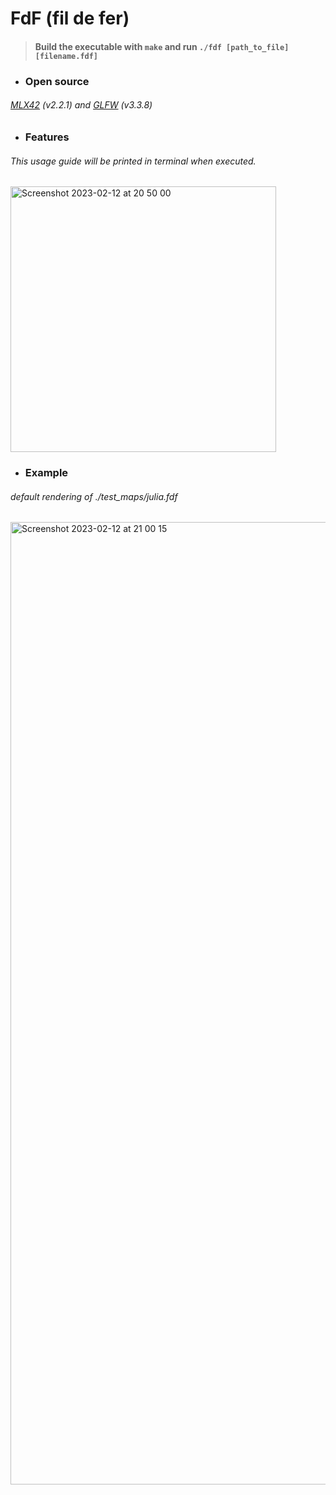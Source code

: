 # FdF (fil de fer)

> #### Build the executable with `make` and run `./fdf [path_to_file][filename.fdf]`

  
  
* ### Open source

###### [MLX42](https://github.com/codam-coding-college/MLX42) (v2.2.1) and [GLFW](https://www.glfw.org/download.html) (v3.3.8)


* ### Features
###### This usage guide will be printed in terminal when executed.


<img width="425" alt="Screenshot 2023-02-12 at 20 50 00" src="https://user-images.githubusercontent.com/107943961/218333598-eaf7ccc0-b651-4d9b-8905-f57a7e0db72d.png">


* ### Example
###### default rendering of *./test_maps/julia.fdf*


<img width="1540" alt="Screenshot 2023-02-12 at 21 00 15" src="https://user-images.githubusercontent.com/107943961/218334092-5d4a1aed-91d3-4749-9e80-53ddaba5dc66.png">
